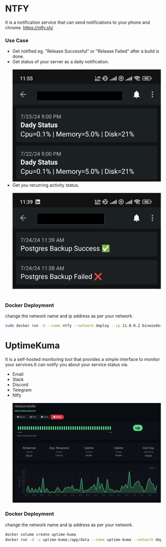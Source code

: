 # NTFY 
It is a notification service that can send notifications to your phone and chrome.
https://ntfy.sh/
 ### Use Case
 - Get notified eg. "Release Successful" or "Release Failed" after a build is done.
 - Get status of your server as a daily notification.<br><br>
 ![Ntfy Eg.](../assets/stats.jpeg)
 - Get you recurring activity status.<br><br>
 ![Ntfy Eg.](../assets/ntfy.jpeg)<br><br>
 ### Docker Deployment
change the network name and ip address as per your network.
```bash
sudo docker run -d --name ntfy --network deploy --ip 11.0.0.2 binwiederhier/ntfy
```

# UptimeKuma
It is a self-hosted monitoring tool that provides a simple interface to monitor your services.It can notify you about your service status via.
- Email
- Slack
- Discord
- Telegram
- Ntfy
<br><br>
![Ntfy Eg.](../assets/uptimekuma.png)

 ### Docker Deployment
change the network name and ip address as per your network.
```bash
docker volume create uptime-kuma
docker run -d -v uptime-kuma:/app/data --name uptime-kuma --network deploy --ip 11.0.0.2 louislam/uptime-kuma
```